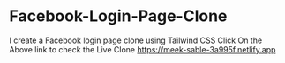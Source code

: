 # Facebook-Login-Page-Clone
I create a Facebook login page clone using Tailwind CSS
Click On the Above link to check the Live Clone
https://meek-sable-3a995f.netlify.app
